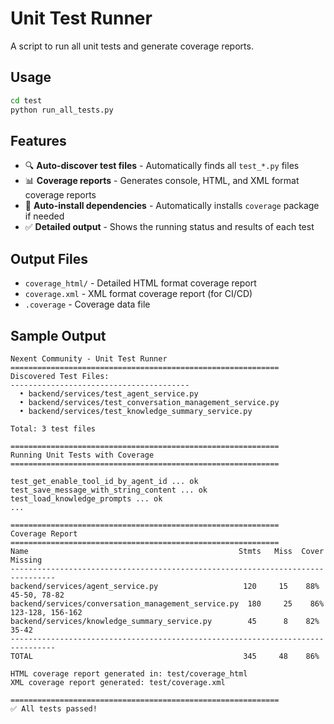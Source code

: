 # Unit Test Runner

A script to run all unit tests and generate coverage reports.

## Usage

```bash
cd test
python run_all_tests.py
```

## Features

- 🔍 **Auto-discover test files** - Automatically finds all `test_*.py` files
- 📊 **Coverage reports** - Generates console, HTML, and XML format coverage reports
- 🔧 **Auto-install dependencies** - Automatically installs `coverage` package if needed
- ✅ **Detailed output** - Shows the running status and results of each test

## Output Files

- `coverage_html/` - Detailed HTML format coverage report
- `coverage.xml` - XML format coverage report (for CI/CD)
- `.coverage` - Coverage data file

## Sample Output

```
Nexent Community - Unit Test Runner
============================================================
Discovered Test Files:
----------------------------------------
  • backend/services/test_agent_service.py
  • backend/services/test_conversation_management_service.py
  • backend/services/test_knowledge_summary_service.py

Total: 3 test files

============================================================
Running Unit Tests with Coverage
============================================================

test_get_enable_tool_id_by_agent_id ... ok
test_save_message_with_string_content ... ok
test_load_knowledge_prompts ... ok
...

============================================================
Coverage Report
============================================================
Name                                               Stmts   Miss  Cover   Missing
--------------------------------------------------------------------------------
backend/services/agent_service.py                   120     15    88%   45-50, 78-82
backend/services/conversation_management_service.py  180     25    86%   123-128, 156-162
backend/services/knowledge_summary_service.py        45      8    82%   35-42
--------------------------------------------------------------------------------
TOTAL                                               345     48    86%

HTML coverage report generated in: test/coverage_html
XML coverage report generated: test/coverage.xml

============================================================
✅ All tests passed! 